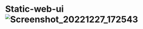 # Static-web-ui![Screenshot_20221227_172543](https://user-images.githubusercontent.com/105600674/209663166-74423ee6-076d-493e-9dff-42dec5c7cf52.png)
